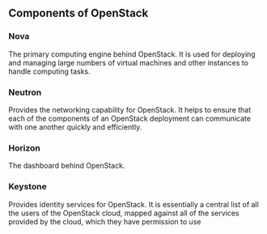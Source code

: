 ## Components of OpenStack
### Nova
The primary computing engine behind OpenStack. It is used for deploying and managing large numbers of virtual machines 
and other instances to handle computing tasks.
### Neutron 
Provides the networking capability for OpenStack. It helps to ensure that each of the components of an OpenStack 
deployment can communicate with one another quickly and efficiently.
### Horizon 
The dashboard behind OpenStack.
### Keystone
Provides identity services for OpenStack. It is essentially a central list of all the users of the OpenStack cloud, 
mapped against all of the services provided by the cloud, which they have permission to use